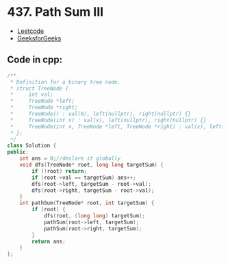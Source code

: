 # 437. Path Sum III
- [Leetcode](https://leetcode.com/problems/path-sum-iii/description/)
- [GeeksforGeeks](https://www.geeksforgeeks.org/problems/k-sum-paths/1?page=2&category=Tree&sortBy=submissions)
## Code in cpp:
```cpp
/**
 * Definition for a binary tree node.
 * struct TreeNode {
 *     int val;
 *     TreeNode *left;
 *     TreeNode *right;
 *     TreeNode() : val(0), left(nullptr), right(nullptr) {}
 *     TreeNode(int x) : val(x), left(nullptr), right(nullptr) {}
 *     TreeNode(int x, TreeNode *left, TreeNode *right) : val(x), left(left), right(right) {}
 * };
 */
class Solution {
public:
    int ans = 0;//declare it globally
    void dfs(TreeNode* root, long long targetSum) {
        if (!root) return;
        if (root->val == targetSum) ans++;
        dfs(root->left, targetSum - root->val);
        dfs(root->right, targetSum - root->val);
    }
    int pathSum(TreeNode* root, int targetSum) {
        if (root) {
            dfs(root, (long long) targetSum);
            pathSum(root->left, targetSum);
            pathSum(root->right, targetSum);
        } 
        return ans;
    }
};
```
